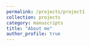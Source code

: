 ```yaml
---
permalink: /projects/project1
collection: projects
category: manuscripts
title: "About me"
author_profile: true
---
```



